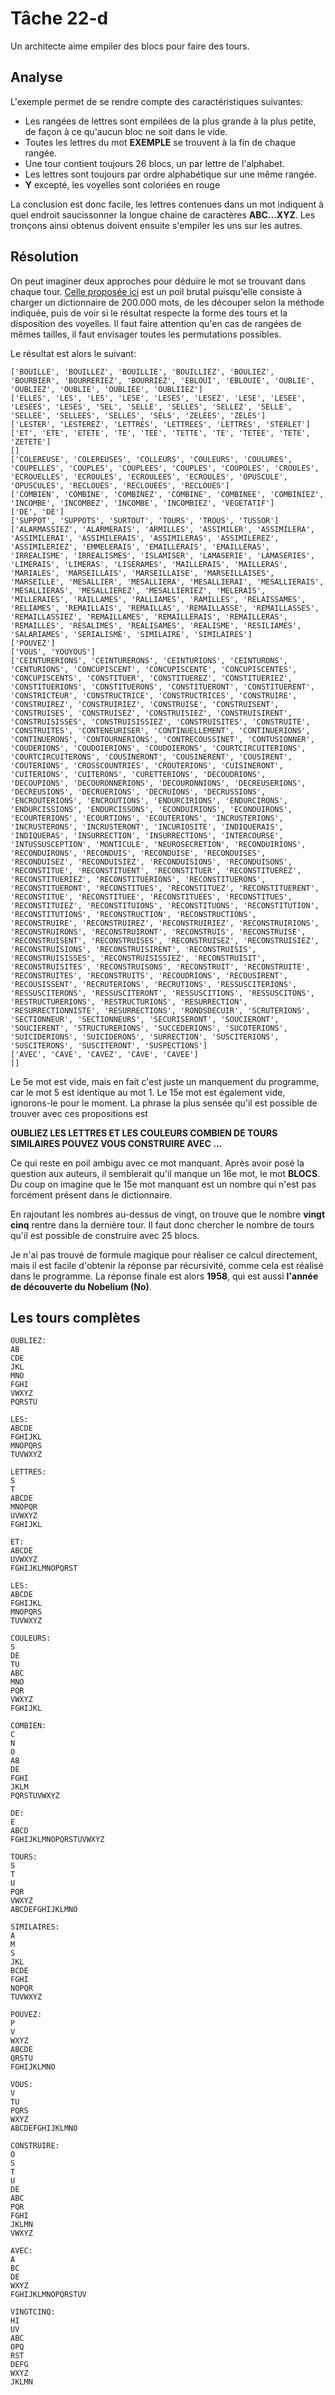 # Tâche 22-d

Un architecte aime empiler des blocs pour faire des tours.


## Analyse

L'exemple permet de se rendre compte des caractéristiques suivantes:

* Les rangées de lettres sont empilées de la plus grande à la plus petite, de façon à ce qu'aucun bloc ne soit dans le vide.
* Toutes les lettres du mot **EXEMPLE** se trouvent à la fin de chaque rangée.
* Une tour contient toujours 26 blocs, un par lettre de l'alphabet.
* Les lettres sont toujours par ordre alphabétique sur une même rangée.
* **Y** excepté, les voyelles sont coloriées en rouge

La conclusion est donc facile, les lettres contenues dans un mot indiquent à quel endroit saucissonner la longue chaine de caractères **ABC...XYZ**. Les tronçons ainsi obtenus doivent ensuite s'empiler les uns sur les autres.


## Résolution

On peut imaginer deux approches pour déduire le mot se trouvant dans chaque tour. [Celle proposée ici](./../code/P22d.py) est un poil brutal puisqu'elle consiste à charger un dictionnaire de 200.000 mots, de les découper selon la méthode indiquée, puis de voir si le résultat respecte la forme des tours et la disposition des voyelles. Il faut faire attention qu'en cas de rangées de mêmes tailles, il faut envisager toutes les permutations possibles.

Le résultat est alors le suivant:

```
['BOUILLE', 'BOUILLEZ', 'BOUILLIE', 'BOUILLIEZ', 'BOULIEZ', 'BOURBIER', 'BOURRERIEZ', 'BOURRIEZ', 'EBLOUI', 'EBLOUIE', 'OUBLIE', 'OUBLIEZ', 'OUBLIE', 'OUBLIEE', 'OUBLIIEZ']      
['ELLES', 'LES', 'LES', 'LESE', 'LESES', 'LESEZ', 'LESE', 'LESEE', 'LESEES', 'LESES', 'SEL', 'SELLE', 'SELLES', 'SELLEZ', 'SELLE', 'SELLEE', 'SELLEES', 'SELLES', 'SELS', 'ZELEES', 'ZELES']
['LESTER', 'LESTEREZ', 'LETTRES', 'LETTREES', 'LETTRES', 'STERLET']
['ET', 'ETE', 'ETETE', 'TE', 'TEE', 'TETTE', 'TE', 'TETEE', 'TETE', 'ZETETE']
[]
['COLEREUSE', 'COLEREUSES', 'COLLEURS', 'COULEURS', 'COULURES', 'COUPELLES', 'COUPLES', 'COUPLEES', 'COUPLES', 'COUPOLES', 'CROULES', 'ECROUELLES', 'ECROULES', 'ECROULEES', 'ECROULES', 'OPUSCULE', 'OPUSCULES', 'RECLOUES', 'RECLOUEES', 'RECLOUES']
['COMBIEN', 'COMBINE', 'COMBINEZ', 'COMBINE', 'COMBINEE', 'COMBINIEZ', 'INCOMBE', 'INCOMBEZ', 'INCOMBE', 'INCOMBIEZ', 'VEGETATIF']
['DE', 'DE']
['SUPPOT', 'SUPPOTS', 'SURTOUT', 'TOURS', 'TROUS', 'TUSSOR']
['ALARMASSIEZ', 'ALARMERAIS', 'ARMILLES', 'ASSIMILER', 'ASSIMILERA', 'ASSIMILERAI', 'ASSIMILERAIS', 'ASSIMILERAS', 'ASSIMILEREZ', 'ASSIMILERIEZ', 'EMMELERAIS', 'EMAILLERAIS', 'EMAILLERAS', 'IRREALISME', 'IRREALISMES', 'ISLAMISER', 'LAMASERIE', 'LAMASERIES', 'LIMERAIS', 'LIMERAS', 'LISERAMES', 'MAILLERAIS', 'MAILLERAS', 'MARIALES', 'MARSEILLAIS', 'MARSEILLAISE', 'MARSEILLAISES', 'MARSEILLE', 'MESALLIER', 'MESALLIERA', 'MESALLIERAI', 'MESALLIERAIS', 'MESALLIERAS', 'MESALLIEREZ', 'MESALLIERIEZ', 'MELERAIS', 'MILLERAIES', 'RAILLAMES', 'RALLIAMES', 'RAMILLES', 'RELAISSAMES', 'RELIAMES', 'REMAILLAIS', 'REMAILLAS', 'REMAILLASSE', 'REMAILLASSES', 'REMAILLASSIEZ', 'REMAILLAMES', 'REMAILLERAIS', 'REMAILLERAS', 'REMAILLES', 'RESALIMES', 'REALISAMES', 'REALISME', 'RESILIAMES', 'SALARIAMES', 'SERIALISME', 'SIMILAIRE', 'SIMILAIRES']
['POUVEZ']
['VOUS', 'YOUYOUS']
['CEINTURERIONS', 'CEINTURERONS', 'CEINTURIONS', 'CEINTURONS', 'CENTURIONS', 'CONCUPISCENT', 'CONCUPISCENTE', 'CONCUPISCENTES', 'CONCUPISCENTS', 'CONSTITUER', 'CONSTITUEREZ', 'CONSTITUERIEZ', 'CONSTITUERIONS', 'CONSTITUERONS', 'CONSTITUERONT', 'CONSTITUERENT', 'CONSTRICTEUR', 'CONSTRUCTRICE', 'CONSTRUCTRICES', 'CONSTRUIRE', 'CONSTRUIREZ', 'CONSTRUIRIEZ', 'CONSTRUISE', 'CONSTRUISENT', 'CONSTRUISES', 'CONSTRUISEZ', 'CONSTRUISIEZ', 'CONSTRUISIRENT', 'CONSTRUISISSES', 'CONSTRUISISSIEZ', 'CONSTRUISITES', 'CONSTRUITE', 'CONSTRUITES', 'CONTENEURISER', 'CONTINUELLEMENT', 'CONTINUERIONS', 'CONTINUERONS', 'CONTOURNERIONS', 'CONTRECOUSSINET', 'CONTUSIONNER', 'COUDERIONS', 'COUDOIERIONS', 'COUDOIERONS', 'COURTCIRCUITERIONS', 'COURTCIRCUITERONS', 'COUSINERONT', 'COUSINERENT', 'COUSIRENT', 'COUTERIONS', 'CROSSCOUNTRIES', 'CROUTERIONS', 'CUISINERONT', 'CUITERIONS', 'CUITERONS', 'CURETTERIONS', 'DECOUDRIONS', 'DECOUPIONS', 'DECOURONNERIONS', 'DECOURONNIONS', 'DECREUSERIONS', 'DECREUSIONS', 'DECRUERIONS', 'DECRUIONS', 'DECRUSSIONS', 'ENCROUTERIONS', 'ENCROUTIONS', 'ENDURCIRIONS', 'ENDURCIRONS', 'ENDURCISSIONS', 'ENDURCISSONS', 'ECONDUIRIONS', 'ECONDUIRONS', 'ECOURTERIONS', 'ECOURTIONS', 'ECOUTERIONS', 'INCRUSTERIONS', 'INCRUSTERONS', 'INCRUSTERONT', 'INCURIOSITE', 'INDIQUERAIS', 'INDIQUERAS', 'INSURRECTION', 'INSURRECTIONS', 'INTERCOURSE', 'INTUSSUSCEPTION', 'MONTICULE', 'NEUROSECRETION', 'RECONDUIRIONS', 'RECONDUIRONS', 'RECONDUIS', 'RECONDUISE', 'RECONDUISES', 'RECONDUISEZ', 'RECONDUISIEZ', 'RECONDUISIONS', 'RECONDUISONS', 'RECONSTITUE', 'RECONSTITUENT', 'RECONSTITUER', 'RECONSTITUEREZ', 'RECONSTITUERIEZ', 'RECONSTITUERIONS', 'RECONSTITUERONS', 'RECONSTITUERONT', 'RECONSTITUES', 'RECONSTITUEZ', 'RECONSTITUERENT', 'RECONSTITUE', 'RECONSTITUEE', 'RECONSTITUEES', 'RECONSTITUES', 'RECONSTITUIEZ', 'RECONSTITUIONS', 'RECONSTITUONS', 'RECONSTITUTION', 'RECONSTITUTIONS', 'RECONSTRUCTION', 'RECONSTRUCTIONS', 'RECONSTRUIRE', 'RECONSTRUIREZ', 'RECONSTRUIRIEZ', 'RECONSTRUIRIONS', 'RECONSTRUIRONS', 'RECONSTRUIRONT', 'RECONSTRUIS', 'RECONSTRUISE', 'RECONSTRUISENT', 'RECONSTRUISES', 'RECONSTRUISEZ', 'RECONSTRUISIEZ', 'RECONSTRUISIONS', 'RECONSTRUISIRENT', 'RECONSTRUISIS', 'RECONSTRUISISSES', 'RECONSTRUISISSIEZ', 'RECONSTRUISIT', 'RECONSTRUISITES', 'RECONSTRUISONS', 'RECONSTRUIT', 'RECONSTRUITE', 'RECONSTRUITES', 'RECONSTRUITS', 'RECOUDRIONS', 'RECOUSIRENT', 'RECOUSISSENT', 'RECRUTERIONS', 'RECRUTIONS', 'RESSUSCITERIONS', 'RESSUSCITERONS', 'RESSUSCITERONT', 'RESSUSCITIONS', 'RESSUSCITONS', 'RESTRUCTURERIONS', 'RESTRUCTURIONS', 'RESURRECTION', 'RESURRECTIONNISTE', 'RESURRECTIONS', 'RONDSDECUIR', 'SCRUTERIONS', 'SECTIONNEUR', 'SECTIONNEURS', 'SECURISERONT', 'SOUCIERONT', 'SOUCIERENT', 'STRUCTURERIONS', 'SUCCEDERIONS', 'SUCOTERIONS', 'SUICIDERIONS', 'SUICIDERONS', 'SURRECTION', 'SUSCITERIONS', 'SUSCITERONS', 'SUSCITERONT', 'SUSPECTIONS']
['AVEC', 'CAVE', 'CAVEZ', 'CAVE', 'CAVEE']
[]
```

Le 5e mot est vide, mais en fait c'est juste un manquement du programme, car le mot 5 est identique au mot 1. Le 15e mot est également vide, ignorons-le pour le moment. La phrase la plus sensée qu'il est possible de trouver avec ces propositions est

**OUBLIEZ LES LETTRES ET LES COULEURS COMBIEN DE TOURS SIMILAIRES POUVEZ VOUS CONSTRUIRE AVEC ...**

Ce qui reste en poil ambigu avec ce mot manquant. Après avoir posé la question aux auteurs, il semblerait qu'il manque un 16e mot, le mot **BLOCS**. Du coup on imagine que le 15e mot manquant est un nombre qui n'est pas forcément présent dans le dictionnaire.

En rajoutant les nombres au-dessus de vingt, on trouve que le nombre **vingt cinq** rentre dans la dernière tour. Il faut donc chercher le nombre de tours qu'il est possible de construire avec 25 blocs.

Je n'ai pas trouvé de formule magique pour réaliser ce calcul directement, mais il est facile d'obtenir la réponse par récursivité, comme cela est réalisé dans le programme. La réponse finale est alors **1958**, qui est aussi **l'année de découverte du Nobelium (No)**.


## Les tours complètes

```
OUBLIEZ:
AB
CDE
JKL
MNO
FGHI
VWXYZ
PQRSTU

LES:
ABCDE
FGHIJKL
MNOPQRS
TUVWXYZ

LETTRES:
S
T
ABCDE
MNOPQR
UVWXYZ
FGHIJKL

ET:
ABCDE
UVWXYZ
FGHIJKLMNOPQRST

LES:
ABCDE
FGHIJKL
MNOPQRS
TUVWXYZ

COULEURS:
S
DE
TU
ABC
MNO
PQR
VWXYZ
FGHIJKL

COMBIEN:
C
N
O
AB
DE
FGHI
JKLM
PQRSTUVWXYZ

DE:
E
ABCD
FGHIJKLMNOPQRSTUVWXYZ

TOURS:
S
T
U
PQR
VWXYZ
ABCDEFGHIJKLMNO

SIMILAIRES:
A
M
S
JKL
BCDE
FGHI
NOPQR
TUVWXYZ

POUVEZ:
P
V
WXYZ
ABCDE
QRSTU
FGHIJKLMNO

VOUS:
V
TU
PQRS
WXYZ
ABCDEFGHIJKLMNO

CONSTRUIRE:
O
S
T
U
DE
ABC
PQR
FGHI
JKLMN
VWXYZ

AVEC:
A
BC
DE
WXYZ
FGHIJKLMNOPQRSTUV

VINGTCINQ:
HI
UV
ABC
OPQ
RST
DEFG
WXYZ
JKLMN
```

